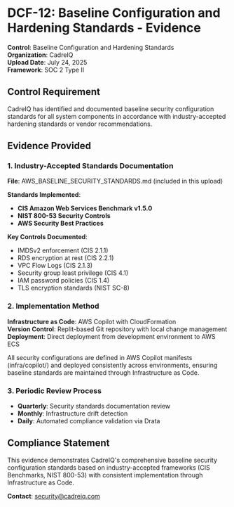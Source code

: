 # DCF-12: Baseline Configuration and Hardening Standards - Evidence

**Control**: Baseline Configuration and Hardening Standards  
**Organization**: CadreIQ  
**Upload Date**: July 24, 2025  
**Framework**: SOC 2 Type II  

## Control Requirement
CadreIQ has identified and documented baseline security configuration standards for all system components in accordance with industry-accepted hardening standards or vendor recommendations.

## Evidence Provided

### 1. Industry-Accepted Standards Documentation
**File**: AWS_BASELINE_SECURITY_STANDARDS.md (included in this upload)

**Standards Implemented**:
- **CIS Amazon Web Services Benchmark v1.5.0**
- **NIST 800-53 Security Controls**  
- **AWS Security Best Practices**

**Key Controls Documented**:
- IMDSv2 enforcement (CIS 2.1.1)
- RDS encryption at rest (CIS 2.2.1) 
- VPC Flow Logs (CIS 2.1.3)
- Security group least privilege (CIS 4.1)
- IAM password policies (CIS 1.4)
- TLS encryption standards (NIST SC-8)

### 2. Implementation Method
**Infrastructure as Code**: AWS Copilot with CloudFormation  
**Version Control**: Replit-based Git repository with local change management  
**Deployment**: Direct deployment from development environment to AWS ECS  

All security configurations are defined in AWS Copilot manifests (infra/copilot/) and deployed consistently across environments, ensuring baseline standards are maintained through Infrastructure as Code.

### 3. Periodic Review Process
- **Quarterly**: Security standards documentation review
- **Monthly**: Infrastructure drift detection  
- **Daily**: Automated compliance validation via Drata

## Compliance Statement
This evidence demonstrates CadreIQ's comprehensive baseline security configuration standards based on industry-accepted frameworks (CIS Benchmarks, NIST 800-53) with consistent implementation through Infrastructure as Code.

**Contact**: security@cadreiq.com